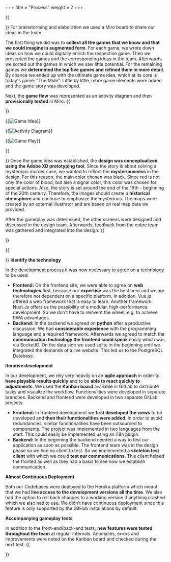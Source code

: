 +++
title = "Process"
weight = 2
+++

{{<section title="Game Idea">}}
For brainstorming and elaboration we used a Miro board to share our ideas in the team. 

The first thing we did was to **collect all the games that we know and that we could imagine in augmented form**. For each game, we wrote down ideas on how we could digitally enrich the respective game. Then we presented the games and the corresponding ideas in the team. Afterwards we sorted out the games in which we saw little potential. For the remaining games we **determined the top five games and refined them in more detail**. By chance we ended up with the ultimate game idea, which at its core is today's game: "The Mole". Little by little, more game elements were added and the game story was developed.

Next, the **game flow** was represented as an activity diagram and then **provisionally tested** in Miro.
{{</section>}}

{{<image src="game_idea.jpg" alt="Game Idea" caption="Our Miro board with all the notes on the development of the game idea">}}

{{<image src="activity_diagram.jpg" alt="Activity Diagram" caption="Our Miro board with the activity diagram of the game flow">}}

{{<image src="game_play.jpg" alt="Game Play" caption="Our Miro board with a provisional game board to test the game flow">}}


{{<section title="Game Design">}}
Once the game idea was established, the **design was conceptualized using the Adobe XD prototyping tool**. Since the story is about solving a mysterious murder case, we wanted to reflect the **mysteriousness** in the design. For this reason, the main color chosen was black. Since red is not only the color of blood, but also a signal color, this color was chosen for special actions. Also, the story is set around the end of the 19th - beginning of the 20th century. Therefore, the images should create a **historical atmosphere** and continue to emphasize the mysterious. The maps were created by an external illustrator and are based on real map data we provided.

After the gameplay was determined, the other screens were designed and discussed in the design team. Afterwards, feedback from the entire team was gathered and integrated into the design.
{{</section>}}


{{<section title="Game Development">}}
**Identify the technology**

In the development process it was now necessary to agree on a technology to be used.

- **Frontend:** On the frontend site, we were able to agree on **web technologies** first, because our **expertise** was the best here and we are therefore not dependent on a specific platform. In addition, Vue.js offered a web framework that is easy to learn. Another framework Nuxt.Js offers us the possibility of a modular, high-performance development. So we don't have to reinvent the wheel, e.g. to achieve PWA advantages.
- **Backend:** In the backend we agreed on **python** after a productive discussion. We had **considerable experience** with the programming language and a required framework. Afterwards we agreed to match the **communication technology the frontend could speak** easily which was via SocketIO. On the data side we used sqlite in the beginning until we integrated the demands of a live website. This led us to the PostgreSQL Database. 


**Iterative development**

In our development, we rely very heavily on an **agile approach** in order to **have playable results quickly** and to be **able to react quickly to adjustments**. We used the **Kanban board** available in GitLab to distribute tasks and visualize the workflow. Functionalities were developed in separate branches. Backend and frontend were developed in two separate GitLab projects.

- **Frontend:** In frontend development we **first developed the views** to be developed and **then their functionalities were added**. In order to avoid redundancies, similar functionalities have been outsourced to components. The project was implemented in two languages from the start. This could easily be implemented using an i18n plugin.
- **Backend:** In the beginning the backend needed a way to test our application as soon as possible. The frontend team was in the design phase so we had no client to test. So we implemented a **skeleton test client** with which we could **test our communications**. This client helped the fronted as well as they had a basis to see how we establish communication.


**Almost Continuous Deployment**

Both our Codebases were deployed to the Heroku platform which meant that we had **live access to the development versions all the time**. We also had the option to roll back changes to a working version if anything crashed which we also had to use. We didn’t have continuous deployment since this feature is only supported by the GitHub installations by default.


**Accompanying gameplay tests**

In addition to the front-end/back-end tests, **new features were tested throughout the team** at regular intervals. Anomalies, errors and improvements were noted on the Kanban board and checked during the next test.
{{</section>}}
